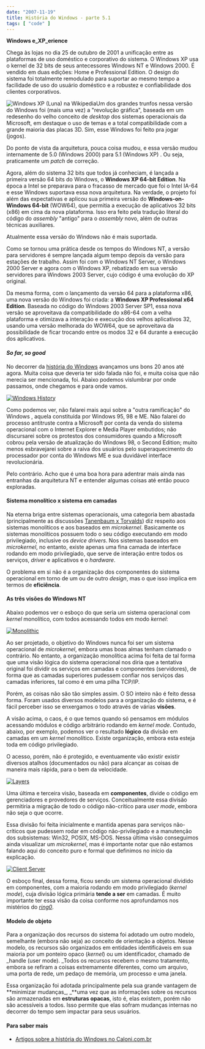 ```yaml
---
date: "2007-11-19"
title: História do Windows - parte 5.1
tags: [ "code" ]
---
```

**Windows e_XP_erience**

Chega às lojas no dia 25 de outubro de 2001 a unificação entre as plataformas de uso doméstico e corporativo do sistema. O Windows XP usa o kernel de 32 bits de seus antecessores Windows NT e Windows 2000. É vendido em duas edições: Home e Professional Edition. O design do sistema foi totalmente remodulado para suportar ao mesmo tempo a facilidade de uso do usuário doméstico e a robustez e confiabilidade dos clientes corporativos.

![Windows XP (Luna) na Wikipedia](/images/z42TAY2.png)Um dos grandes trunfos nessa versão do Windows foi (mais uma vez) a "revolução gráfica", baseada em um redesenho do velho conceito de _desktop_ dos sistemas operacionais da Microsoft, em destaque o uso de temas e a total compatibilidade com a grande maioria das placas 3D. Sim, esse Windows foi feito pra jogar (jogos).

Do ponto de vista da arquitetura, pouca coisa mudou, e essa versão mudou internamente de 5.0 (Windows 2000) para 5.1 (Windows XP) . Ou seja, praticamente um _patch_ de correção.

Agora, além do sistema 32 bits que todos já conheciam, é lançada a primeira versão 64 bits do Windows, o **Windows XP 64-bit Edition**. Na época a Intel se preparava para o fracasso de mercado que foi o Intel IA-64 e esse Windows suportava essa nova arquitetura. Na verdade, o projeto foi além das expectativas e aplicou sua primeira versão do **Windows-on-Windows 64-bit** (WOW64), que permitia a execução de aplicativos 32 bits (x86) em cima da nova plataforma. Isso era feito pela tradução literal do código do _assembly_ "antigo" para o _assembly_ novo, além de outras técnicas auxiliares.

Atualmente essa versão do Windows não é mais suportada.

Como se tornou uma prática desde os tempos do Windows NT, a versão para servidores é sempre lançada algum tempo depois da versão para estações de trabalho. Assim foi com o Windows NT Server, o Windows 2000 Server e agora com o Windows XP, rebatizado em sua versão servidores para Windows 2003 Server, cujo código é uma evolução do XP original.

Da mesma forma, com o lançamento da versão 64 para a plataforma x86, uma nova versão do Windows foi criada: a **Windows XP Professional x64 Edition**. Baseada no código do Windows 2003 Server SP1, essa nova versão se aproveitava da compatibilidade do x86-64 com a velha plataforma e otimizava a interação e execução dos velhos aplicativos 32, usando uma versão melhorada do WOW64, que se aproveitava da possibilidade de ficar trocando entre os modos 32 e 64 durante a execução dos aplicativos.

#### _So far, so good_

No decorrer da [história do Windows](http://www.caloni.com.br/blog/search/historia%20do%20windows%20-%20parte) avançamos uns bons 20 anos até agora. Muita coisa que deveria ter sido falada não foi, e muita coisa que não merecia ser mencionada, foi. Abaixo podemos vislumbrar por onde passamos, onde chegamos e para onde vamos.

[![Windows History](/images/8USH12i.gif)](/images/windows-history2.gif)

Como podemos ver, não falarei mais aqui sobre a "outra ramificação" do Windows , aquela constituída por Windows 95, 98 e ME. Não falarei do processo antitruste contra a Microsoft por conta da venda do sistema operacional com o Internet Explorer e Media Player embutidos; não discursarei sobre os protestos dos consumidores quando a Microsoft cobrou pela versão de atualização do Windows 98, o Second Edition; muito menos esbravejarei sobre a raiva dos usuários pelo superaquecimento do processador por conta do Windows ME e sua duvidável interface revolucionária.

Pelo contrário. Acho que é uma boa hora para adentrar mais ainda nas entranhas da arquitetura NT e entender algumas coisas até então pouco exploradas.

#### Sistema monolítico x sistema em camadas

Na eterna briga entre sistemas operacionais, uma categoria bem abastada (principalmente as discussões [Tanenbaum x Torvalds](http://www.oreilly.com/catalog/opensources/book/appa.html)) diz respeito aos sistemas monolíticos e aos baseados em _microkernel_. Basicamente os sistemas monolíticos possuem todo o seu código executando em modo privilegiado, inclusive os _device drivers_. Nos sistemas baseados em _microkernel_, no entanto, existe apenas uma fina camada de interface rodando em modo privilegiado, que serve de interação entre todos os serviços, _driver_ e aplicativos e o _hardware_.

O problema em si não é a organização dos componentes do sistema operacional em torno de um ou de outro _design_, mas o que isso implica em termos de **eficiência**.

#### As três visões do Windows NT

Abaixo podemos ver o esboço do que seria um sistema operacional com _kernel_ monolítico, com todos acessando todos em modo _kernel_:

[![Monolithic](/images/mQaBhVJ.gif)](/images/monolithic.gif)

Ao ser projetado, o objetivo do Windows nunca foi ser um sistema operacional de _microkernel_, embora umas boas almas tenham clamado o contrário. No entanto, a organização monolítica acima foi feita de tal forma que uma visão lógica do sistema operacional nos diria que a tentativa original foi dividir os serviços em camadas e componentes (servidores), de forma que as camadas superiores pudessem confiar nos serviços das camadas inferiores, tal como é em uma pilha TCP/IP.

Porém, as coisas não são tão simples assim. O SO inteiro não é feito dessa forma. Foram usados diversos modelos para a organização do sistema, e é fácil perceber isso se enxergamos o todo através de várias **visões**.

A visão acima, o caos, é o que temos quando só pensamos em módulos acessando módulos e código arbitrário rodando em _kernel mode_. Contudo, abaixo, por exemplo, podemos ver o resultado **lógico** da divisão em camadas em um _kernel_ monolítico. Existe organização, embora esta esteja toda em código privilegiado.

O acesso, porém, não é protegido, e eventuamente vão existir existir diversos atalhos (documentados ou não) para alcançar as coisas de maneira mais rápida, para o bem da velocidade.

[![Layers](/images/9ZYcCYH.gif)](/images/layers.gif)

Uma última e terceira visão, baseada em **componentes**, divide o código em gerenciadores e provedores de serviços. Conceitualmente  essa divisão permitiria a migração de todo o código não-crítico para _user mode_, embora não seja o que ocorre.

Essa divisão foi feita inicialmente e mantida apenas para serviços não-críticos que pudessem rodar em código não-privilegiado e a manutenção dos subsistemas: Win32, POSIX, MS-DOS. Nessa última visão conseguimos ainda visualizar um _microkernel_, mas é importante notar que não estamos falando aqui do conceito puro e formal que definimos no início da explicação.

[![Client Server](/images/6oXYW1h.gif)](/images/client-server.gif)

O esboço final, dessa forma, ficou sendo um sistema operacional dividido em componentes, com a maioria rodando em modo privilegiado (_kernel mode_), cuja divisão lógica primária **tende a ser** em camadas. É muito importante ter essa visão da coisa conforme nos aprofundamos nos mistérios do [_ring0_](http://en.wikipedia.org/wiki/Ring_%28computer_security%29).

#### Modelo de objeto

Para a organização dos recursos do sistema foi adotado um outro modelo, semelhante (embora não seja) ao conceito de orientação a objetos. Nesse modelo, os recursos são organizados em entidades identificáveis em sua maioria por um ponteiro opaco (_kernel_) ou um identificador, chamado de _handle (user mode). _Todos os recursos recebem o mesmo tratamento, embora se refiram a coisas extremamente diferentes, como um arquivo, uma porta de rede, um pedaço de memória, um processo e uma janela.

Essa organização foi adotada principalmente pela sua grande vantagem de **minimizar mudanças_, _**uma vez que as informações sobre os recursos são armazenadas em **estruturas opacas**, isto é, elas existem, porém não são acessíveis a todos. Isso permite que elas sofram mudanças internas no decorrer do tempo sem impactar para seus usuários.

#### Para saber mais

	
  * [Artigos sobre a história do Windows no Caloni.com.br](http://www.caloni.com.br/blog/search/historia%20do%20windows%20-%20parte)

